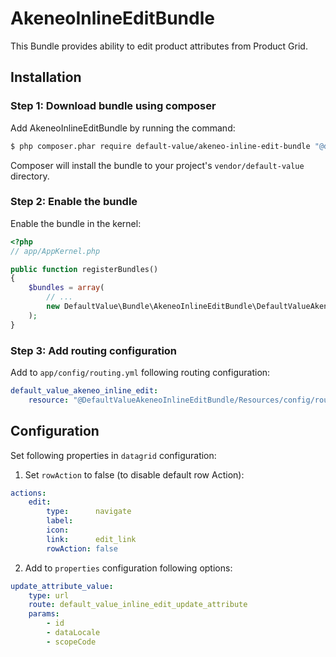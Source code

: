 AkeneoInlineEditBundle
=============================

This Bundle provides ability to edit product attributes from Product Grid.


## Installation

### Step 1: Download bundle using composer

Add AkeneoInlineEditBundle by running the command:

``` bash
$ php composer.phar require default-value/akeneo-inline-edit-bundle "@dev"
```

Composer will install the bundle to your project's `vendor/default-value` directory.


### Step 2: Enable the bundle

Enable the bundle in the kernel:

``` php
<?php
// app/AppKernel.php

public function registerBundles()
{
    $bundles = array(
        // ...
        new DefaultValue\Bundle\AkeneoInlineEditBundle\DefaultValueAkeneoInlineEditBundle(),
    );
}
```

### Step 3: Add routing configuration

Add to `app/config/routing.yml` following routing configuration:

```yml
default_value_akeneo_inline_edit:
    resource: "@DefaultValueAkeneoInlineEditBundle/Resources/config/routing.yml"
```



## Configuration

Set following properties in `datagrid` configuration:

1. Set `rowAction` to false (to disable default row Action):

```yml
actions:
    edit:
        type:      navigate
        label:
        icon:
        link:      edit_link
        rowAction: false
```

2. Add to `properties` configuration following options:

```yml
update_attribute_value:
    type: url
    route: default_value_inline_edit_update_attribute
    params:
        - id
        - dataLocale
        - scopeCode
```